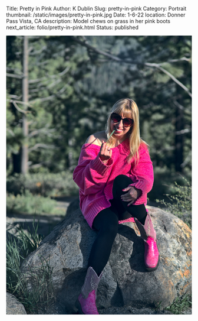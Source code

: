 Title: Pretty in Pink
Author: K Dublin
Slug: pretty-in-pink
Category: Portrait
thumbnail: /static/images/pretty-in-pink.jpg
Date: 1-6-22
location: Donner Pass Vista, CA
description: Model chews on grass in her pink boots
next_article: folio/pretty-in-pink.html
Status: published

<img src="../static/images/pretty-in-pink.jpg" alt="Model chews on grass in her pink boots" width=1000px />
